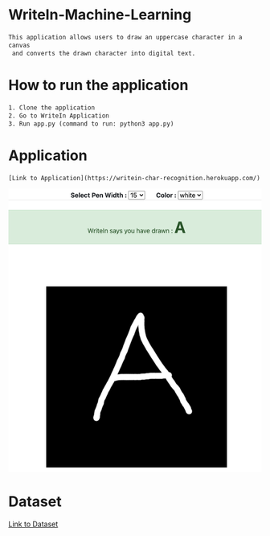 # WriteIn-Machine-Learning
```
This application allows users to draw an uppercase character in a canvas
 and converts the drawn character into digital text.
```

# How to run the application
```
1. Clone the application
2. Go to WriteIn Application
3. Run app.py (command to run: python3 app.py)
```

# Application
```
[Link to Application](https://writein-char-recognition.herokuapp.com/)
```
![](./WriteIn_Application/images/image1.png)

# Dataset
[Link to Dataset](https://www.kaggle.com/ashishguptajiit/handwritten-az)
